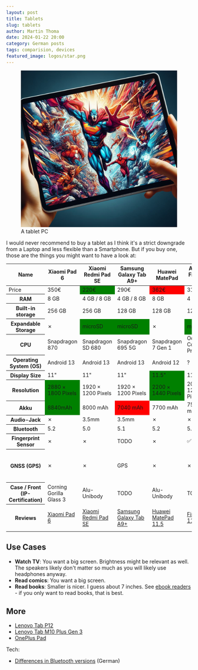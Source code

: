 ```yaml
---
layout: post
title: Tablets
slug: tablets
author: Martin Thoma
date: 2024-01-22 20:00
category: German posts
tags: comparision, devices
featured_image: logos/star.png
---
```


<figure class="wp-caption aligncenter img-thumbnail">
    <a href="../images/2024/01/tablet.jpg"><img src="../images/2024/01/tablet.jpg" alt="A tablet PC" style="max-height: 512px"/></a>
    <figcaption class="text-center">A tablet PC</figcaption>
</figure>

I would never recommend to buy a tablet as I think it's a strict downgrade from
a Laptop and less flexible than a Smartphone. But if you buy one, those are the
things you might want to have a look at:

<style>
.good {
    background-color: green;
}

.bad {
    background-color: red;
}
</style>


<table>
    <thead>
        <tr>
            <th>Name</th>
            <th>Xiaomi Pad 6</th>
            <th>Xiaomi Redmi Pad SE</th>
            <th>Samsung Galaxy Tab A9+</th>
            <th>Huawei MatePad</th>
            <th>Amazon Fire Max 11</th>
            <th>Lenovo Tab M10 Plus (3. Gen)</th>
        </tr>
    </thead>
    <tbody>
        <tr>
            <td>Price</td>
            <td>350&euro;</td>
            <td class="good">220&euro;</td>
            <td>290&euro;</td>
            <td class="bad">362&euro;</td>
            <td>315&euro;</td>
            <td>160&euro;</td>
        </tr>
        <tr>
            <th title="I'd recommend at least 4GB, probably rather 8GB">RAM</th>
            <td>8 GB</td>
            <td>4 GB / 8 GB</td>
            <td>4 GB / 8 GB</td>
            <td>8 GB</td>
            <td>4 GB</td>
            <td>4 GB</td>
        </tr>
        <tr>
            <th title="Less relevant if you have a microSD">Built-in storage</th>
            <td>256 GB</td>
            <td>256 GB</td>
            <td>128 GB</td>
            <td>128 GB</td>
            <td>128 GB</td>
            <td>64 GB</td>
        </tr>
        <tr>
            <th title="MicroSD cards are an easy way to store photos or videos">Expandable Storage</th>
            <td>✗</td>
            <td class="good">microSD</td>
            <td class="good">microSD</td>
            <td>✗</td>
            <td class="good">microSD</td>
            <td class="good">microSD</td>
        </tr>
        <tr>
            <th>CPU</th>
            <td>Snapdragon 870</td>
            <td>Snapdragon SD 680</td>
            <td>Snapdragon 695 5G</td>
            <td>Snapdragon 7 Gen 1</td>
            <td>Octa-Core-Prozessor</td>
            <td>Snapdragon SDM680</td>
        </tr>
        <tr>
            <th>Operating System (OS)</th>
            <td>Android 13</td>
            <td>Android 13</td>
            <td>Android 13</td>
            <td>Android 12</td>
            <td>?</td>
            <td>Android 13</td>
        </tr>
        <tr>
            <th title="A big smartphone has 6.7 inches, a small laptop about 12-14 inches">Display Size</th>
            <td>11"</td>
            <td>11"</td>
            <td>11"</td>
            <td class="good">11.5"</td>
            <td>11"</td>
            <td>10.6"</td>
        </tr>
        <tr>
            <th>Resolution</th>
            <td class="good">2880 &times; 1800 Pixels</td>
            <td>1920 &times; 1200 Pixels</td>
            <td>1920 &times; 1200 Pixels</td>
            <td class="good">2200 &times; 1440 Pixels</td>
            <td>2000 &times; 1200 Pixels</td>
            <td>2000 &times; 1200</td>
        </tr>
        <tr>
            <th>Akku</th>
            <td class="good">8840mAh</td>
            <td>8000 mAh</td>
            <td class="bad">7040 mAh</td>
            <td>7700 mAh</td>
            <td>7500 mAh</td>
            <td>7500 mAh</td>
        </tr>
        <tr>
            <th title="Most people will likely use Bluetooth, but maybe you want to add speakers once in a while">Audio-Jack</th>
            <td>✗</td>
            <td>3.5mm</td>
            <td>3.5mm</td>
            <td>✗</td>
            <td>✗</td>
            <td>3.5mm</td>
        </tr>
        <tr>
            <th>Bluetooth</th>
            <td>5.2</td>
            <td>5.0</td>
            <td>5.1</td>
            <td>5.2</td>
            <td>5.3</td>
            <td>5.0</td>
        </tr>
        <tr>
            <th>Fingerprint Sensor</th>
            <td>✗</td>
            <td>✗</td>
            <td>TODO</td>
            <td>✗</td>
            <td>✅</td>
            <td>✗</td>
        </tr>
        <tr>
            <th>GNSS (GPS)</th>
            <td>✗</td>
            <td>✗</td>
            <td>GPS</td>
            <td>✗</td>
            <td>✗</td>
            <td>GPS (L1), Galileo (E1), Beidou, GLONASS</td>
        </tr>
        <tr>
            <th>Case / Front (IP-Certification)</th>
            <td>Corning Gorilla Glass 3</td>
            <td>Alu-Unibody</td>
            <td>TODO</td>
            <td>Alu-Unibody</td>
            <td>TODO</td>
            <td>TODO</td>
        </tr>
        <tr>
            <th>Reviews</th>
            <td><a href="https://www.notebookcheck.com/Test-Xiaomi-Pad-6-Stark-verbessertes-Tablet-mit-Stylus-Support-zum-gleichen-Sparpreis.738837.0.html">Xiaomi Pad 6</a></td>
            <td><a href="https://www.notebookcheck.com/Test-Xiaomi-Redmi-Pad-SE-Tablet-Downgrade-statt-Verbesserung.783956.0.html">Xiaomi Redmi Pad SE</a></td>
            <td><a href="https://www.notebookcheck.com/Samsung-Galaxy-Tab-A9.776960.0.html">Samsung Galaxy Tab A9+</a></td>
            <td><a href="https://www.notebookcheck.com/Test-Huawei-MatePad-11-5-Produktives-Tablet-zum-kleinen-Preis.744398.0.html">Huawei MatePad 11.5</a></td>
            <td><a href="https://www.notebookcheck.com/Test-Amazon-Fire-Max-11-Amazons-groesstes-und-schnellstes-Tablet.738742.0.html">Fire Max 11</a></td>
            <td><a href="https://www.notebookcheck.com/Test-Lenovo-Tab-M10-Plus-2022-Gen-3-Preiswertes-Tablet-mit-2K-Display-Stylus-Support.627523.0.html">Lenovo Tab M10 Plus 2022 (Gen 3)</a></td>
        </tr>
    </tbody>
</table>

## Use Cases

* **Watch TV**: You want a big screen. Brightness might be relevant as well.
  The speakers likely don't matter so much as you will likely use headphones
  anyway.
* **Read comics**: You want a big screen.
* **Read books**: Smaller is nicer. I guess about 7 inches. See [ebook readers](https://martin-thoma.com/ebook-readers/) - if you only want to read books, that is best.


## More

* [Lenovo Tab P12](https://www.notebookcheck.com/Test-Lenovo-Tab-P12-XXL-Tablet-mit-viel-Leistung-und-Zubehoer.738746.0.html)
* [Lenovo Tab M10 Plus Gen 3](https://www.notebookcheck.com/Testfazit-Lenovo-Tab-M10-Plus-Gen-3-Beim-guenstigen-Tablet-steht-Multimedia-im-Vordergrund.629742.0.html)
* [OnePlus Pad](https://www.notebookcheck.com/OnePlus-Pad-Test-Ein-erstklassiges-Android-Tablet-Erlebnis-das-den-Geldbeutel-schont.718977.0.html)

Tech:

* [Differences in Bluetooth versions](https://trendblog.euronics.de/mobile-web/bluetooth-4-5-hardware-technik-kompatibilitaet-28567/) (German)
